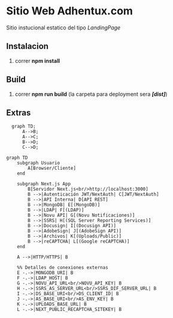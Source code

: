 # Sitio Web Adhentux.com

Sitio instucional estatico del tipo *LandingPage*

## Instalacion
1. correr **npm install**

## Build
1. correr **npm run build** (la carpeta para deployment sera ***[dist]***)


## Extras

```mermaid
  graph TD;
      A-->B;
      A-->C;
      B-->D;
      C-->D;
```


```mermaid
graph TD
    subgraph Usuario
        A[Browser/Cliente]
    end

    subgraph Next.js App
        B[Servidor Next.js<br/>http://localhost:3000]
        B -->|Autenticación JWT/NextAuth| C[JWT/NextAuth]
        B -->|API Interna| D[API REST]
        B -->|MongoDB| E[(MongoDB)]
        B -->|LDAP| F[(LDAP)]
        B -->|Novu API| G[(Novu Notificaciones)]
        B -->|SSRS| H[(SQL Server Reporting Services)]
        B -->|Docusign| I[(Docusign API)]
        B -->|AdobeSign| J[(AdobeSign API)]
        B -->|Archivos| K[(Uploads/Public)]
        B -->|reCAPTCHA| L[(Google reCAPTCHA)]
    end

    A -->|HTTP/HTTPS| B

    %% Detalles de conexiones externas
    E -.->|MONGODB_URI| B
    F -.->|LDAP_HOST| B
    G -.->|NOVU_API_URL<br/>NOVU_API_KEY| B
    H -.->|SSRS_AS_SERVER_URL<br/>SSRS_DIF_SERVER_URL| B
    I -.->|DS_BASE_URI<br/>DS_CLIENT_ID| B
    J -.->|AS_BASE_URI<br/>AS_ENV_KEY| B
    K -.->|UPLOADS_BASE_URL| B
    L -.->|NEXT_PUBLIC_RECAPTCHA_SITEKEY| B
```